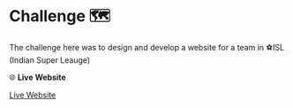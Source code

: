 # Challenge 🗺
<p>The challenge here was to design and develop a website for a team in ⚽ISL (Indian Super Leauge)</p>
<p>

<p>🌐 <b>Live Website</b></p>
<a href="https://varkey-josu.github.io/WEB-FOR-TEAM_Varkey-Josu/index.html">Live Website</a>
</p>